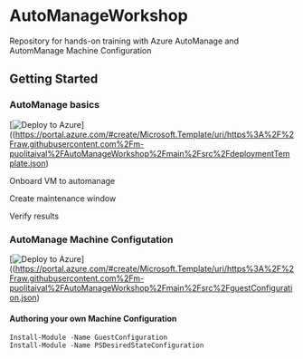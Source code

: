 # AutoManageWorkshop

Repository for hands-on training with Azure AutoManage and AutomManage Machine Configuration

## Getting Started

### AutoManage basics

[![Deploy to Azure](https://aka.ms/deploytoazurebutton)]((https://portal.azure.com/#create/Microsoft.Template/uri/https%3A%2F%2Fraw.githubusercontent.com%2Fm-puolitaival%2FAutoManageWorkshop%2Fmain%2Fsrc%2FdeploymentTemplate.json)

Onboard VM to automanage

Create maintenance window

Verify results

### AutoManage Machine Configutation

[![Deploy to Azure](https://aka.ms/deploytoazurebutton)]((https://portal.azure.com/#create/Microsoft.Template/uri/https%3A%2F%2Fraw.githubusercontent.com%2Fm-puolitaival%2FAutoManageWorkshop%2Fmain%2Fsrc%2FguestConfiguration.json)

#### Authoring your own Machine Configuration

```
Install-Module -Name GuestConfiguration 
Install-Module -Name PSDesiredStateConfiguration
```



